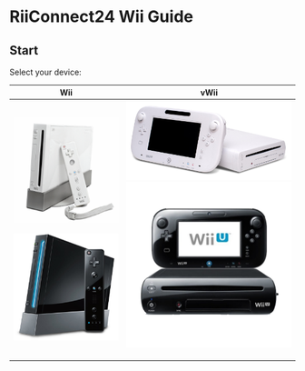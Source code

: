# RiiConnect24 Wii Guide
## Start

Select your device:
<table>
  <thead>
    <tr>
      <th style="text-align: center">Wii</th>
      <th style="text-align: center">vWii</th>
    </tr>
  </thead>
  <tbody>
    <tr>
      <td style="text-align: center"><a href="/docs/Wii/start"><img src="/images/wii-white.png" alt="White Wii" /></a> <br /><br /> <a href="/docs/Wii/start"><img src="/images/wii-black.png" alt="Black Wii" /></a></td>
      <td style="text-align: center"><a href="/docs/WiiU/start"><img src="/images/wiiu-white.png" alt="White Wii U" /></a>    <a href="/docs/WiiU/start"><img src="/images/wiiu-black.png" alt="Black Wii U" /></a> <br /><br /></td>
    </tr>
  </tbody>
</table>